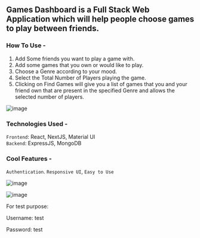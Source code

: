 ## Games Dashboard is a Full Stack Web Application which will help people choose games to play between friends.

### How To Use -
1. Add Some friends you want to play a game with.
2. Add some games that you own or would like to play.
3. Choose a Genre according to your mood.
4. Select the Total Number of Players playing the game.
5. Clicking on Find Games will give you a list of games that you and your friend own that are present in the specified Genre and allows the selected number of players.

![image](https://user-images.githubusercontent.com/55306116/188905579-b11e4fd1-5a4a-49cb-b736-e38126352bda.png)


### Technologies Used - 

``Frontend``: React, NextJS, Material UI\
``Backend``: ExpressJS, MongoDB

### Cool Features - 
```Authentication```. ```Responsive UI```, ```Easy to Use```

![image](https://user-images.githubusercontent.com/55306116/188905764-ca99e259-16c3-4a91-a6ce-b23663ecb744.png)

![image](https://user-images.githubusercontent.com/55306116/188904019-ff2473e0-3e6e-4d30-8eb6-7896f0bbd3d8.png)


For test purpose:

Username: test

Password: test

